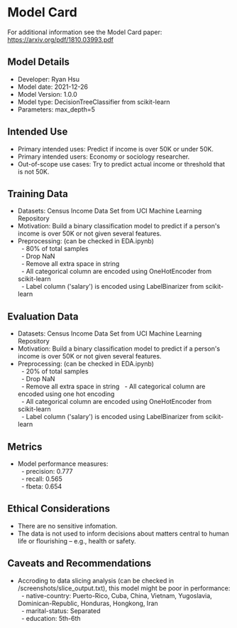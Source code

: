 # Model Card

For additional information see the Model Card paper: https://arxiv.org/pdf/1810.03993.pdf

## Model Details
- Developer: Ryan Hsu 
- Model date: 2021-12-26 
- Model Version: 1.0.0 
- Model type: DecisionTreeClassifier from scikit-learn 
- Parameters: max_depth=5 

## Intended Use
- Primary intended uses: Predict if income is over 50K or under 50K.
- Primary intended users: Economy or sociology researcher. 
- Out-of-scope use cases: Try to predict actual income or threshold that is not 50K. 

## Training Data
- Datasets: Census Income Data Set from UCI Machine Learning Repository 
- Motivation: Build a binary classification model to predict if a person's income is over 50K or not given several features. 
- Preprocessing: (can be checked in EDA.ipynb) \
&nbsp;&nbsp;- 80% of total samples \
&nbsp;&nbsp;- Drop NaN \
&nbsp;&nbsp;- Remove all extra space in string \
&nbsp;&nbsp;- All categorical column are encoded using OneHotEncoder from scikit-learn \
&nbsp;&nbsp;- Label column ('salary') is encoded using LabelBinarizer from scikit-learn 

## Evaluation Data
- Datasets: Census Income Data Set from UCI Machine Learning Repository 
- Motivation: Build a binary classification model to predict if a person's income is over 50K or not given several features. 
- Preprocessing: (can be checked in EDA.ipynb) \
&nbsp;&nbsp;- 20% of total samples \
&nbsp;&nbsp;- Drop NaN \
&nbsp;&nbsp;- Remove all extra space in string
&nbsp;&nbsp;- All categorical column are encoded using one hot encoding \
&nbsp;&nbsp;- All categorical column are encoded using OneHotEncoder from scikit-learn \
&nbsp;&nbsp;- Label column ('salary') is encoded using LabelBinarizer from scikit-learn 

## Metrics
- Model performance measures: \
&nbsp;&nbsp;- precision: 0.777 \
&nbsp;&nbsp;- recall: 0.565 \
&nbsp;&nbsp;- fbeta: 0.654 

## Ethical Considerations
- There are no sensitive infomation. 
- The data is not used  to inform decisions about matters central to human life or flourishing – e.g., health or safety. 

## Caveats and Recommendations 
- Accroding to data slicing analysis (can be checked in /screenshots/slice_output.txt), this model might be poor in performance: \
&nbsp;&nbsp;- native-country: Puerto-Rico, Cuba, China, Vietnam, Yugoslavia, Dominican-Republic, Honduras, Hongkong, Iran \
&nbsp;&nbsp;- marital-status: Separated \
&nbsp;&nbsp;- education: 5th-6th 